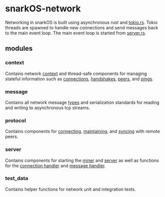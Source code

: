 # snarkOS-network

Networking in snarkOS is built using asynchronous rust and [tokio.rs](https://docs.rs/tokio/).
Tokio threads are spawned to handle new connections and send messages back to the main event loop.
The main event loop is started from [server.rs](./src/server/server.rs). 

## modules

### context

Contains network [context](./src/context/context.rs) 
and thread-safe components for managing stateful information such as 
[connections](./src/context/connections.rs), 
[handshakes](./src/context/handshakes.rs), 
[peers](./src/context/peers.rs), and 
[pings](./src/context/pings.rs).

### message

Contains all network message [types](./src/message/types) and serialization standards for reading and writing to asynchronous tcp streams.

### protocol

Contains components for [connecting](./src/protocol/handshake.rs), [maintaining](./src/protocol/ping_protocol.rs), and [syncing](./src/protocol/sync.rs) with remote peers.

### server

Contains components for starting the [miner](./src/server/miner_instance.rs) and [server](./src/server/server.rs) as well as functions for the [connection handler](./src/server/connection_handler.rs) and [message handler](./src/server/message_handler.rs).

### test_data

Contains helper functions for network unit and integration tests.
